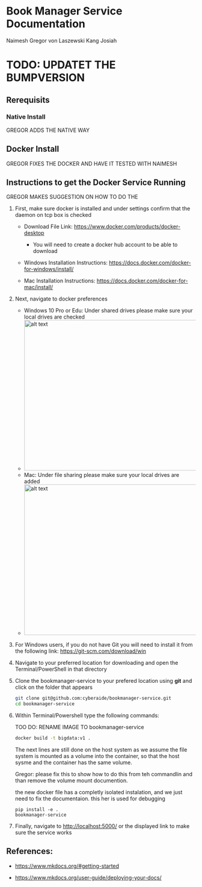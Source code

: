 # Book Manager Service Documentation

Naimesh
Gregor von Laszewski
Kang
Josiah

# TODO: UPDATET THE BUMPVERSION


## Rerequisits


### Native Install

GREGOR ADDS THE NATIVE WAY

## Docker Install

GREGOR FIXES THE DOCKER AND HAVE IT TESTED WITH NAIMESH

## Instructions to get the Docker Service Running

GREGOR MAKES SUGGESTION ON HOW TO DO THE 

1. First, make sure docker is installed and under settings confirm that
  the daemon on tcp box is checked
   
   * Download File Link: <https://www.docker.com/products/docker-desktop>
   
     * You will need to create a docker hub account to be able to download
   
   * Windows Installation Instructions: <https://docs.docker.com/docker-for-windows/install/>
   * Mac Installation Instructions: <https://docs.docker.com/docker-for-mac/install/>

2. Next, navigate to docker preferences

   * Windows 10 Pro or Edu: Under shared drives please make sure your 
     local drives are checked
   * <img src="https://docs.docker.com/docker-for-windows/images/settings-shared-drives.png" alt="alt text" width="500" height="400">
   * Mac: Under file sharing please make sure your local drives are added 
   * <img src="https://docs.docker.com/v17.12/docker-for-mac/images/menu/d4m-menu-prefs-fileshare.png" alt="alt text" width="500" height="400">
  
3. For Windows users, if you do not have Git you will need to install it 
   from the following link: https://git-scm.com/download/win
4. Navigate to your preferred location for downloading and open the 
   Terminal/PowerShell in that directory
5. Clone the bookmanager-service to your prefered location using **git** 
   and click on the folder that appears

   ```bash
   git clone git@github.com:cyberaide/bookmanager-service.git 
   cd bookmanager-service
   ```

5. Within Terminal/Powershell type the following commands: 

    TOO DO: RENAME IMAGE TO bookmanager-service
    
   ```bash 
   docker build -t bigdata:v1 .
   ```
   
   The next lines are still done on the host system as we assume the 
   file system is mounted as a volume into the container, so that the 
   host sysme and the container has the same volume.


   Gregor: please fix this to show how to do this from teh commandlin 
   and than remove the volume mount documention.
   
   the new docker file has a completly isolated instalation, and we just 
   need to fix the documentaion. this her is used for debugging
    
   ```
   pip install -e . 
   bookmanager-service
   ```
   
   

6. Finally, navigate to <http://localhost:5000/> or the displayed link to
   make sure the service works

## References: 

* <https://www.mkdocs.org/#getting-started>

* <https://www.mkdocs.org/user-guide/deploying-your-docs/>
